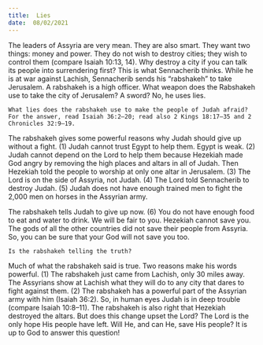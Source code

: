 ```yaml
---
title:  Lies 
date:  08/02/2021
---
```


The leaders of Assyria are very mean. They are also smart. They want two things: money and power. They do not wish to destroy cities; they wish to control them (compare Isaiah 10:13, 14). Why destroy a city if you can talk its people into surrendering first? This is what Sennacherib thinks. While he is at war against Lachish, Sennacherib sends his “rabshakeh” to take Jerusalem. A rabshakeh is a high officer. What weapon does the Rabshakeh use to take the city of Jerusalem? A sword? No, he uses lies.

`What lies does the rabshakeh use to make the people of Judah afraid? For the answer, read Isaiah 36:2–20; read also 2 Kings 18:17–35 and 2 Chronicles 32:9–19.`

The rabshakeh gives some powerful reasons why Judah should give up without a fight. (1) Judah cannot trust Egypt to help them. Egypt is weak. (2) Judah cannot depend on the Lord to help them because Hezekiah made God angry by removing the high places and altars in all of Judah. Then Hezekiah told the people to worship at only one altar in Jerusalem. (3) The Lord is on the side of Assyria, not Judah. (4) The Lord told Sennacherib to destroy Judah. (5) Judah does not have enough trained men to fight the 2,000 men on horses in the Assyrian army.

The rabshakeh tells Judah to give up now. (6) You do not have enough food to eat and water to drink. We will be fair to you. Hezekiah cannot save you. The gods of all the other countries did not save their people from Assyria. So, you can be sure that your God will not save you too.

`Is the rabshakeh telling the truth?`

Much of what the rabshakeh said is true. Two reasons make his words powerful. (1) The rabshakeh just came from Lachish, only 30 miles away. The Assyrians show at Lachish what they will do to any city that dares to fight against them. (2) The rabshakeh has a powerful part of the Assyrian army with him (Isaiah 36:2). So, in human eyes Judah is in deep trouble (compare Isaiah 10:8–11). The rabshakeh is also right that Hezekiah destroyed the altars. But does this change upset the Lord? The Lord is the only hope His people have left. Will He, and can He, save His people? It is up to God to answer this question!
